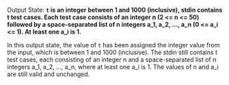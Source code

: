 Output State: **`t` is an integer between 1 and 1000 (inclusive), stdin contains t test cases. Each test case consists of an integer n (2 <= n <= 50) followed by a space-separated list of n integers a_1, a_2, ..., a_n (0 <= a_i <= 1). At least one a_i is 1.**

In this output state, the value of `t` has been assigned the integer value from the input, which is between 1 and 1000 (inclusive). The stdin still contains t test cases, each consisting of an integer n and a space-separated list of n integers a_1, a_2, ..., a_n, where at least one a_i is 1. The values of n and a_i are still valid and unchanged.